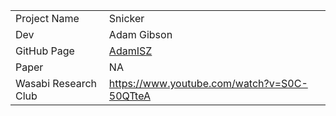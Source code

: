 |               	| 				|
| ----------- 		| ----------	| 
| Project Name 		| Snicker 		|
| Dev				| Adam Gibson	|
| GitHub Page		| [AdamISZ](https://gist.github.com/AdamISZ/2c13fb5819bd469ca318156e2cf25d79)		|
| Paper				| NA		|
| Wasabi Research Club | https://www.youtube.com/watch?v=S0C-50QTteA | 
